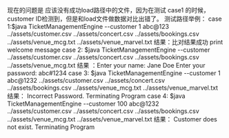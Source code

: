 现在的问题是 应该没有成功load路径中的文件，因为在测试 case1 的时候，customer ID检测到，但是和load文件做数据对比出错了。
测试路径举例：
case 1:$java TicketManagementEngine --customer 1 abc@123 ../assets/customer.csv ../assets/concert.csv ../assets/bookings.csv ../assets/venue_mcg.txt ../assets/venue_marvel.txt
结果：比对结果成功 print welcome message
case 2: $java TicketManagementEngine --customer ../assets/customer.csv ../assets/concert.csv ../assets/bookings.csv ../assets/venue_mcg.txt 
结果 ：Enter your name: Jane Doe
      Enter your password: abc#1234
case 3: $java TicketManagementEngine --customer 1 abc@1232 ../assets/customer.csv ../assets/concert.csv ../assets/bookings.csv ../assets/venue_mcg.txt ../assets/venue_marvel.txt
结果： Incorrect Password. Terminating Program
case 4: $java TicketManagementEngine --customer 100 abc@1232 ../assets/customer.csv ../assets/concert.csv ../assets/bookings.csv ../assets/venue_mcg.txt ../assets/venue_marvel.txt
结果： Customer does not exist. Terminating Program
